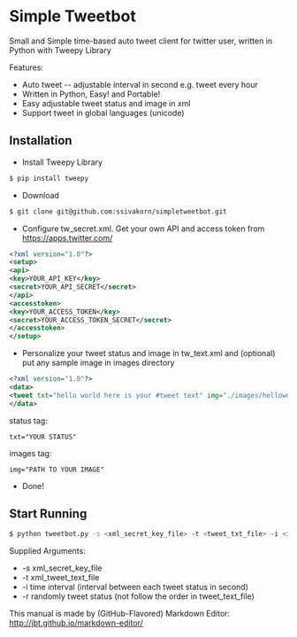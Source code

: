 # Simple Tweetbot
Small and Simple time-based auto tweet client for twitter user, written in Python with Tweepy Library

Features:

* Auto tweet -- adjustable interval in second e.g. tweet every hour
* Written in Python, Easy! and Portable!
* Easy adjustable tweet status and image in xml
* Support tweet in global languages (unicode)

## Installation

* Install Tweepy Library
```bash
$ pip install tweepy
```

* Download
```bash
$ git clone git@github.com:ssivakorn/simpletweetbot.git
```
* Configure tw_secret.xml. Get your own API and access token from https://apps.twitter.com/
```xml
<?xml version="1.0"?>
<setup>
<api>
<key>YOUR_API_KEY</key>
<secret>YOUR_API_SECRET</secret>
</api>
<accesstoken>
<key>YOUR_ACCESS_TOKEN</key>
<secret>YOUR_ACCESS_TOKEN_SECRET</secret>
</accesstoken>
</setup>
```
* Personalize your tweet status and image in tw_text.xml and (optional) put any sample image in images directory 
```xml
<?xml version="1.0"?>
<data>
<tweet txt="hello world here is your #tweet text" img="./images/helloworld.gif" />
</data>
```
status tag:
```
txt="YOUR STATUS"
```
images tag:
```
img="PATH TO YOUR IMAGE"
```
* Done!

## Start Running

```bash
$ python tweetbot.py -s <xml_secret_key_file> -t <tweet_txt_file> -i <interval_in_second> -r
```
Supplied Arguments:

* -s xml_secret_key_file
* -t xml_tweet_text_file
* -i time interval (interval between each tweet status in second)
* -r randomly tweet status (not follow the order in tweet_text_file)

This manual is made by (GitHub-Flavored) Markdown Editor: http://jbt.github.io/markdown-editor/
